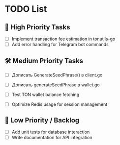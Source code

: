 # TODO List

## 📌 High Priority Tasks
- [ ] Implement transaction fee estimation in tonutils-go
- [ ] Add error handling for Telegram bot commands

## 🛠 Medium Priority Tasks
- [ ] Дописать GenerateSeedPhrase() в client.go 
- [ ] Дописать generateSeedPhrase в wallet.go

- [ ] Test TON wallet balance fetching
- [ ] Optimize Redis usage for session management

## 📅 Low Priority / Backlog
- [ ] Add unit tests for database interaction
- [ ] Write documentation for API integration
